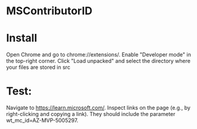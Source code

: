 # MSContributorID

# Install
Open Chrome and go to chrome://extensions/.
Enable "Developer mode" in the top-right corner.
Click "Load unpacked" and select the directory where your files are stored in src


# Test:
Navigate to https://learn.microsoft.com/.
Inspect links on the page (e.g., by right-clicking and copying a link). They should include the parameter wt_mc_id=AZ-MVP-5005297.
